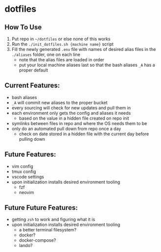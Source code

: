 # dotfiles


## How To Use
1. Put repo in `~/dotfiles` or else none of this works
1. Run the `./init_dotfiles.sh {machine name}` script
1. Fill the newly generated `.env` file with names of desired alias files in the `./aliases` folder, one on each line
    - note that the alias files are loaded in order
    - put your local machine aliases last so that the bash aliases `_A` has a proper default

## Current Features:
- bash aliases
- `_A` will commit new aliases to the proper bucket
- every sourcing will check for new updates and pull them in
- each environment only gets the config and aliases it needs
    - based on the value in a hidden file created on repo init
- symlinks between files in repo and where the OS needs them to be
- only do an automated pull down from repo once a day
    - check on date stored in a hidden file with the current day before pulling down


## Future Features:
- vim config
- tmux config
- vscode settings
- upon initialization installs desired environment tooling
    - fzf
    - neovim


## Future Future Features:
- getting `zsh` to work and figuring what it is
- upon initialization installs desired environment tooling
    - a better terminal filesystem?
    - docker?
    - docker-compose?
    - lando?

